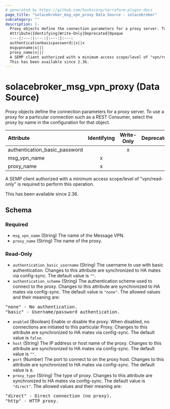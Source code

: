 ```yaml
---
# generated by https://github.com/hashicorp/terraform-plugin-docs
page_title: "solacebroker_msg_vpn_proxy Data Source - solacebroker"
subcategory: ""
description: |-
  Proxy objects define the connection parameters for a proxy server. To use a proxy for a particular connection such as a REST Consumer, select the proxy by name in the configuration for that object.
  Attribute|Identifying|Write-Only|Deprecated|Opaque
  :---|:---:|:---:|:---:|:---:
  authenticationbasicpassword||x||x
  msgvpnname|x|||
  proxy_name|x|||
  A SEMP client authorized with a minimum access scope/level of "vpn/read-only" is required to perform this operation.
  This has been available since 2.36.
---
```


# solacebroker_msg_vpn_proxy (Data Source)

Proxy objects define the connection parameters for a proxy server. To use a proxy for a particular connection such as a REST Consumer, select the proxy by name in the configuration for that object.


Attribute|Identifying|Write-Only|Deprecated|Opaque
:---|:---:|:---:|:---:|:---:
authentication_basic_password||x||x
msg_vpn_name|x|||
proxy_name|x|||



A SEMP client authorized with a minimum access scope/level of "vpn/read-only" is required to perform this operation.

This has been available since 2.36.



<!-- schema generated by tfplugindocs -->
## Schema

### Required

- `msg_vpn_name` (String) The name of the Message VPN.
- `proxy_name` (String) The name of the proxy.

### Read-Only

- `authentication_basic_username` (String) The username to use with basic authentication. Changes to this attribute are synchronized to HA mates via config-sync. The default value is `""`.
- `authentication_scheme` (String) The authentication scheme used to connect to the proxy. Changes to this attribute are synchronized to HA mates via config-sync. The default value is `"none"`. The allowed values and their meaning are:

<pre>
"none" - No authentication.
"basic" - Username/password authentication.
</pre>
- `enabled` (Boolean) Enable or disable the proxy. When disabled, no connections are initiated to this particular Proxy. Changes to this attribute are synchronized to HA mates via config-sync. The default value is `false`.
- `host` (String) The IP address or host name of the proxy. Changes to this attribute are synchronized to HA mates via config-sync. The default value is `""`.
- `port` (Number) The port to connect to on the proxy host. Changes to this attribute are synchronized to HA mates via config-sync. The default value is `0`.
- `proxy_type` (String) The type of proxy. Changes to this attribute are synchronized to HA mates via config-sync. The default value is `"direct"`. The allowed values and their meaning are:

<pre>
"direct" - Direct connection (no proxy).
"http" - HTTP proxy.
</pre>
